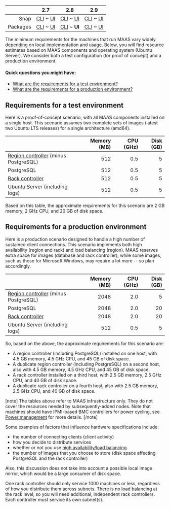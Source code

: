 <!-- deb-2-7-cli
||2.7|2.8|2.9|
|-----:|:-----:|:-----:|:-----:|
|Snap|[CLI](/t/maas-requirements-snap-2-7-cli/2874) ~ [UI](/t/maas-requirements-snap-2-7-ui/2875)|[CLI](/t/maas-requirements-snap-2-8-cli/2876) ~ [UI](/t/maas-requirements-snap-2-8-ui/2877)|[CLI](/t/maas-requirements-snap-2-9-cli/2878) ~ [UI](/t/maas-requirements-snap-2-9-ui/2879)|
|Packages|**CLI** ~ [UI](/t/maas-requirements-deb-2-7-ui/2881)|[CLI](/t/maas-requirements-deb-2-8-cli/2882) ~ [UI](/t/maas-requirements-deb-2-8-ui/2883)|[CLI](/t/maas-requirements-deb-2-9-cli/2884) ~ [UI](/t/maas-requirements-deb-2-9-ui/2885)|
 deb-2-7-cli -->

<!-- deb-2-7-ui
||2.7|2.8|2.9|
|-----:|:-----:|:-----:|:-----:|
|Snap|[CLI](/t/maas-requirements-snap-2-7-cli/2874) ~ [UI](/t/maas-requirements-snap-2-7-ui/2875)|[CLI](/t/maas-requirements-snap-2-8-cli/2876) ~ [UI](/t/maas-requirements-snap-2-8-ui/2877)|[CLI](/t/maas-requirements-snap-2-9-cli/2878) ~ [UI](/t/maas-requirements-snap-2-9-ui/2879)|
|Packages|[CLI](/t/maas-requirements-deb-2-7-cli/2880) ~ **UI**|[CLI](/t/maas-requirements-deb-2-8-cli/2882) ~ [UI](/t/maas-requirements-deb-2-8-ui/2883)|[CLI](/t/maas-requirements-deb-2-9-cli/2884) ~ [UI](/t/maas-requirements-deb-2-9-ui/2885)|
 deb-2-7-ui -->

<!-- deb-2-8-cli
||2.7|2.8|2.9|
|-----:|:-----:|:-----:|:-----:|
|Snap|[CLI](/t/maas-requirements-snap-2-7-cli/2874) ~ [UI](/t/maas-requirements-snap-2-7-ui/2875)|[CLI](/t/maas-requirements-snap-2-8-cli/2876) ~ [UI](/t/maas-requirements-snap-2-8-ui/2877)|[CLI](/t/maas-requirements-snap-2-9-cli/2878) ~ [UI](/t/maas-requirements-snap-2-9-ui/2879)|
|Packages|[CLI](/t/maas-requirements-deb-2-7-cli/2880) ~ [UI](/t/maas-requirements-deb-2-7-ui/2881)|**CLI** ~ [UI](/t/maas-requirements-deb-2-8-ui/2883)|[CLI](/t/maas-requirements-deb-2-9-cli/2884) ~ [UI](/t/maas-requirements-deb-2-9-ui/2885)|
 deb-2-8-cli -->

||2.7|2.8|2.9|
|-----:|:-----:|:-----:|:-----:|
|Snap|[CLI](/t/maas-requirements-snap-2-7-cli/2874) ~ [UI](/t/maas-requirements-snap-2-7-ui/2875)|[CLI](/t/maas-requirements-snap-2-8-cli/2876) ~ [UI](/t/maas-requirements-snap-2-8-ui/2877)|[CLI](/t/maas-requirements-snap-2-9-cli/2878) ~ [UI](/t/maas-requirements-snap-2-9-ui/2879)|
|Packages|[CLI](/t/maas-requirements-deb-2-7-cli/2880) ~ [UI](/t/maas-requirements-deb-2-7-ui/2881)|[CLI](/t/maas-requirements-deb-2-8-cli/2882) ~ **UI**|[CLI](/t/maas-requirements-deb-2-9-cli/2884) ~ [UI](/t/maas-requirements-deb-2-9-ui/2885)|

<!-- deb-2-9-cli
||2.7|2.8|2.9|
|-----:|:-----:|:-----:|:-----:|
|Snap|[CLI](/t/maas-requirements-snap-2-7-cli/2874) ~ [UI](/t/maas-requirements-snap-2-7-ui/2875)|[CLI](/t/maas-requirements-snap-2-8-cli/2876) ~ [UI](/t/maas-requirements-snap-2-8-ui/2877)|[CLI](/t/maas-requirements-snap-2-9-cli/2878) ~ [UI](/t/maas-requirements-snap-2-9-ui/2879)|
|Packages|[CLI](/t/maas-requirements-deb-2-7-cli/2880) ~ [UI](/t/maas-requirements-deb-2-7-ui/2881)|[CLI](/t/maas-requirements-deb-2-8-cli/2882) ~ [UI](/t/maas-requirements-deb-2-8-ui/2883)|**CLI** ~ [UI](/t/maas-requirements-deb-2-9-ui/2885)|
 deb-2-9-cli -->

<!-- deb-2-9-ui
||2.7|2.8|2.9|
|-----:|:-----:|:-----:|:-----:|
|Snap|[CLI](/t/maas-requirements-snap-2-7-cli/2874) ~ [UI](/t/maas-requirements-snap-2-7-ui/2875)|[CLI](/t/maas-requirements-snap-2-8-cli/2876) ~ [UI](/t/maas-requirements-snap-2-8-ui/2877)|[CLI](/t/maas-requirements-snap-2-9-cli/2878) ~ [UI](/t/maas-requirements-snap-2-9-ui/2879)|
|Packages|[CLI](/t/maas-requirements-deb-2-7-cli/2880) ~ [UI](/t/maas-requirements-deb-2-7-ui/2881)|[CLI](/t/maas-requirements-deb-2-8-cli/2882) ~ [UI](/t/maas-requirements-deb-2-8-ui/2883)|[CLI](/t/maas-requirements-deb-2-9-cli/2884) ~ **UI**|
 deb-2-9-ui -->

<!-- snap-2-7-cli
||2.7|2.8|2.9|
|-----:|:-----:|:-----:|:-----:|
|Snap|**CLI** ~ [UI](/t/maas-requirements-snap-2-7-ui/2875)|[CLI](/t/maas-requirements-snap-2-8-cli/2876) ~ [UI](/t/maas-requirements-snap-2-8-ui/2877)|[CLI](/t/maas-requirements-snap-2-9-cli/2878) ~ [UI](/t/maas-requirements-snap-2-9-ui/2879)|
|Packages|[CLI](/t/maas-requirements-deb-2-7-cli/2880) ~ [UI](/t/maas-requirements-deb-2-7-ui/2881)|[CLI](/t/maas-requirements-deb-2-8-cli/2882) ~ [UI](/t/maas-requirements-deb-2-8-ui/2883)|[CLI](/t/maas-requirements-deb-2-9-cli/2884) ~ [UI](/t/maas-requirements-deb-2-9-ui/2885)|
 snap-2-7-cli -->

<!-- snap-2-7-ui
||2.7|2.8|2.9|
|-----:|:-----:|:-----:|:-----:|
|Snap|[CLI](/t/maas-requirements-snap-2-7-cli/2874) ~ **UI**|[CLI](/t/maas-requirements-snap-2-8-cli/2876) ~ [UI](/t/maas-requirements-snap-2-8-ui/2877)|[CLI](/t/maas-requirements-snap-2-9-cli/2878) ~ [UI](/t/maas-requirements-snap-2-9-ui/2879)|
|Packages|[CLI](/t/maas-requirements-deb-2-7-cli/2880) ~ [UI](/t/maas-requirements-deb-2-7-ui/2881)|[CLI](/t/maas-requirements-deb-2-8-cli/2882) ~ [UI](/t/maas-requirements-deb-2-8-ui/2883)|[CLI](/t/maas-requirements-deb-2-9-cli/2884) ~ [UI](/t/maas-requirements-deb-2-9-ui/2885)|
 snap-2-7-ui -->

<!-- snap-2-8-cli
||2.7|2.8|2.9|
|-----:|:-----:|:-----:|:-----:|
|Snap|[CLI](/t/maas-requirements-snap-2-7-cli/2874) ~ [UI](/t/maas-requirements-snap-2-7-ui/2875)|**CLI** ~ [UI](/t/maas-requirements-snap-2-8-ui/2877)|[CLI](/t/maas-requirements-snap-2-9-cli/2878) ~ [UI](/t/maas-requirements-snap-2-9-ui/2879)|
|Packages|[CLI](/t/maas-requirements-deb-2-7-cli/2880) ~ [UI](/t/maas-requirements-deb-2-7-ui/2881)|[CLI](/t/maas-requirements-deb-2-8-cli/2882) ~ [UI](/t/maas-requirements-deb-2-8-ui/2883)|[CLI](/t/maas-requirements-deb-2-9-cli/2884) ~ [UI](/t/maas-requirements-deb-2-9-ui/2885)|
 snap-2-8-cli -->

<!-- snap-2-8-ui
||2.7|2.8|2.9|
|-----:|:-----:|:-----:|:-----:|
|Snap|[CLI](/t/maas-requirements-snap-2-7-cli/2874) ~ [UI](/t/maas-requirements-snap-2-7-ui/2875)|[CLI](/t/maas-requirements-snap-2-8-cli/2876) ~ **UI**|[CLI](/t/maas-requirements-snap-2-9-cli/2878) ~ [UI](/t/maas-requirements-snap-2-9-ui/2879)|
|Packages|[CLI](/t/maas-requirements-deb-2-7-cli/2880) ~ [UI](/t/maas-requirements-deb-2-7-ui/2881)|[CLI](/t/maas-requirements-deb-2-8-cli/2882) ~ [UI](/t/maas-requirements-deb-2-8-ui/2883)|[CLI](/t/maas-requirements-deb-2-9-cli/2884) ~ [UI](/t/maas-requirements-deb-2-9-ui/2885)|
 snap-2-8-ui -->

<!-- snap-2-9-cli
||2.7|2.8|2.9|
|-----:|:-----:|:-----:|:-----:|
|Snap|[CLI](/t/maas-requirements-snap-2-7-cli/2874) ~ [UI](/t/maas-requirements-snap-2-7-ui/2875)|[CLI](/t/maas-requirements-snap-2-8-cli/2876) ~ [UI](/t/maas-requirements-snap-2-8-ui/2877)|**CLI** ~ [UI](/t/maas-requirements-snap-2-9-ui/2879)|
|Packages|[CLI](/t/maas-requirements-deb-2-7-cli/2880) ~ [UI](/t/maas-requirements-deb-2-7-ui/2881)|[CLI](/t/maas-requirements-deb-2-8-cli/2882) ~ [UI](/t/maas-requirements-deb-2-8-ui/2883)|[CLI](/t/maas-requirements-deb-2-9-cli/2884) ~ [UI](/t/maas-requirements-deb-2-9-ui/2885)|
 snap-2-9-cli -->

<!-- snap-2-9-ui
||2.7|2.8|2.9|
|-----:|:-----:|:-----:|:-----:|
|Snap|[CLI](/t/maas-requirements-snap-2-7-cli/2874) ~ [UI](/t/maas-requirements-snap-2-7-ui/2875)|[CLI](/t/maas-requirements-snap-2-8-cli/2876) ~ [UI](/t/maas-requirements-snap-2-8-ui/2877)|[CLI](/t/maas-requirements-snap-2-9-cli/2878) ~ **UI**|
|Packages|[CLI](/t/maas-requirements-deb-2-7-cli/2880) ~ [UI](/t/maas-requirements-deb-2-7-ui/2881)|[CLI](/t/maas-requirements-deb-2-8-cli/2882) ~ [UI](/t/maas-requirements-deb-2-8-ui/2883)|[CLI](/t/maas-requirements-deb-2-9-cli/2884) ~ [UI](/t/maas-requirements-deb-2-9-ui/2885)|
 snap-2-9-ui -->

The minimum requirements for the machines that run MAAS vary widely depending on local implementation and usage.  Below, you will find resource estimates based on MAAS components and operating system (Ubuntu Server). We consider both a test configuration (for proof of concept) and a production environment.

#### Quick questions you might have:

* [What are the requirements for a test environment?](/t/maas-requirements/789#heading--test-environment)
* [What are the requirements for a production environment?](/t/maas-requirements/789#heading--production-environment)

<h2 id="heading--test-environment">Requirements for a test environment</h2>

Here is a proof-of-concept scenario, with all MAAS components installed on a single host. This scenario assumes two complete sets of images (latest two Ubuntu LTS releases) for a single architecture (amd64).

| | Memory (MB) | CPU (GHz) | Disk (GB) |
|:-----|-----:|-----:|-----:|
| [Region controller](/t/concepts-and-terms/785#heading--controllers) (minus PostgreSQL) | 512 | 0.5 | 5 |
| PostgreSQL | 512 | 0.5 | 5 |
| [Rack controller](/t/concepts-and-terms/785#heading--controllers") | 512 | 0.5 | 5 |
| Ubuntu Server (including logs)| 512 | 0.5 | 5 |

Based on this table, the approximate requirements for this scenario are 2 GB memory, 2 GHz CPU, and 20 GB of disk space.

<h2 id="heading--production-environment">Requirements for a production environment</h2>

Here is a production scenario designed to handle a high number of sustained client connections. This scenario implements both high availability (region and rack) and load balancing (region). MAAS reserves extra space for images (database and rack controller), while some images, such as those for Microsoft Windows, may require a lot more -- so plan accordingly.

| | Memory (MB) | CPU (GHz) | Disk (GB) |
|:-----|-----:|-----:|-----:|
| [Region controller](/t/concepts-and-terms/785#heading--controllers) (minus PostgreSQL) | 2048 | 2.0 | 5 |
| PostgreSQL | 2048 | 2.0 | 20 |
| [Rack controller](/t/concepts-and-terms/785#heading--controllers") | 2048 | 2.0 | 20 |
| Ubuntu Server (including logs)| 512 | 0.5 | 5 |

So, based on the above, the approximate requirements for this scenario are:

* A region controller (including PostgreSQL) installed on one host, with 4.5 GB memory, 4.5 GHz CPU, and 45 GB of disk space.
* A duplicate region controller (including PostgreSQL) on a second host, also with 4.5 GB memory, 4.5 GHz CPU, and 45 GB of disk space.
* A rack controller installed on a third host, with 2.5 GB memory, 2.5 GHz CPU, and 40 GB of disk space.
* A duplicate rack controller on a fourth host, also with 2.5 GB memory, 2.5 GHz CPU, and 40 GB of disk space.

[note]
The tables above refer to MAAS infrastructure only. They do not cover the resources needed by subsequently-added nodes. Note that machines should have IPMI-based BMC controllers for power cycling, see [Power management](/t/power-management/830) for more details.
[/note]

Some examples of factors that influence hardware specifications include:

* the number of connecting clients (client activity)
* how you decide to distribute services
* whether or not you use [high availability/load balancing](/t/high-availability/804).
* the number of images that you choose to store (disk space affecting PostgreSQL and the rack controller)

Also, this discussion does not take into account a possible local image mirror, which would be a large consumer of disk space.

One rack controller should only service 1000 machines or less, regardless of how you distribute them across subnets. There is no load balancing at the rack level, so you will need additional, independent rack controllers. Each controller must service its own subnet(s).